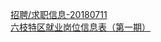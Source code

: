   
[招聘/求职信息-20180711](http://www.dianyue.me/archives/202/ngo75zmze3ijfnlp/)  
[六枝特区就业岗位信息表（第一期）](http://www.dianyue.me/archives/981/8mefgj2jyu16jc8f/)